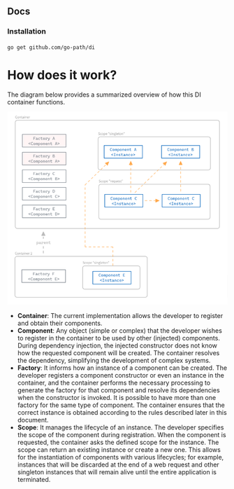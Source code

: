 

## Docs

### Installation

`go get github.com/go-path/di` 


# How does it work?

The diagram below provides a summarized overview of how this DI container functions.

![Diagram 1](diagram-1.png)

* **Container**: The current implementation allows the developer to register and obtain their components.
* **Component**: Any object (simple or complex) that the developer wishes to register in the container to be used by other (injected) components. During dependency injection, the injected constructor does not know how the requested component will be created. The container resolves the dependency, simplifying the development of complex systems.
* **Factory**: It informs how an instance of a component can be created. The developer registers a component constructor or even an instance in the container, and the container performs the necessary processing to generate the factory for that component and resolve its dependencies when the constructor is invoked. It is possible to have more than one factory for the same type of component. The container ensures that the correct instance is obtained according to the rules described later in this document.
* **Scope**: It manages the lifecycle of an instance. The developer specifies the scope of the component during registration. When the component is requested, the container asks the defined scope for the instance. The scope can return an existing instance or create a new one. This allows for the instantiation of components with various lifecycles; for example, instances that will be discarded at the end of a web request and other singleton instances that will remain alive until the entire application is terminated.